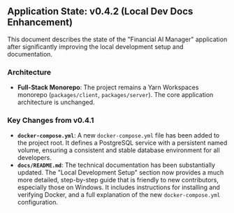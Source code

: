 ## Application State: v0.4.2 (Local Dev Docs Enhancement)

This document describes the state of the "Financial AI Manager" application after significantly improving the local development setup and documentation.

### Architecture

- **Full-Stack Monorepo**: The project remains a Yarn Workspaces monorepo (`packages/client`, `packages/server`). The core application architecture is unchanged.

### Key Changes from v0.4.1

-   **`docker-compose.yml`**: A new `docker-compose.yml` file has been added to the project root. It defines a PostgreSQL service with a persistent named volume, ensuring a consistent and stable database environment for all developers.
-   **`docs/README.md`**: The technical documentation has been substantially updated. The "Local Development Setup" section now provides a much more detailed, step-by-step guide that is friendly to new contributors, especially those on Windows. It includes instructions for installing and verifying Docker, and a full explanation of the new `docker-compose.yml` configuration.
